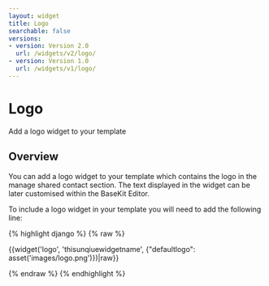 ```yaml
---
layout: widget
title: Logo
searchable: false
versions:
- version: Version 2.0
  url: /widgets/v2/logo/
- version: Version 1.0
  url: /widgets/v1/logo/
---
```


# Logo

Add a logo widget to your template

## Overview

You can add a logo widget to your template which contains the logo in the manage shared contact section. The text displayed in the widget can be later customised within the BaseKit Editor.

To include a logo widget in your template you will need to add the following line:

{% highlight django %}
{% raw %}

  {{widget('logo', 'thisunqiuewidgetname', {"defaultlogo": asset('images/logo.png')})|raw}}

{% endraw %}
{% endhighlight %}
